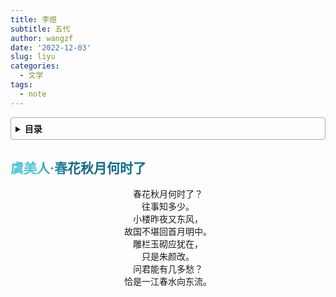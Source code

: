 ```yaml
---
title: 李煜
subtitle: 五代
author: wangzf
date: '2022-12-03'
slug: liyu
categories:
  - 文学
tags:
  - note
---
```


<style>
h1 {
    background-color: #2B90B6;
    background-image: linear-gradient(45deg, #4EC5D4 10%, #146b8c 20%);
    background-size: 100%;
    -webkit-background-clip: text;
    -moz-background-clip: text;
    -webkit-text-fill-color: transparent;
    -moz-text-fill-color: transparent;
}
h2 {
    background-color: #2B90B6;
    background-image: linear-gradient(45deg, #4EC5D4 10%, #146b8c 20%);
    background-size: 100%;
    -webkit-background-clip: text;
    -moz-background-clip: text;
    -webkit-text-fill-color: transparent;
    -moz-text-fill-color: transparent;
}
h3 {
    background-color: #2B90B6;
    background-image: linear-gradient(45deg, #4EC5D4 10%, #146b8c 20%);
    background-size: 100%;
    -webkit-background-clip: text;
    -moz-background-clip: text;
    -webkit-text-fill-color: transparent;
    -moz-text-fill-color: transparent;
}
details {
    border: 1px solid #aaa;
    border-radius: 4px;
    padding: .5em .5em 0;
}
summary {
    font-weight: bold;
    margin: -.5em -.5em 0;
    padding: .5em;
}
details[open] {
    padding: .5em;
}
details[open] summary {
    border-bottom: 1px solid #aaa;
    margin-bottom: .5em;
}
img {
    pointer-events: none;
}
</style>

<details><summary>目录</summary><p>

- [虞美人·春花秋月何时了](#虞美人春花秋月何时了)
</p></details><p></p>

## 虞美人·春花秋月何时了

<center>春花秋月何时了？</center>
<center>往事知多少。</center>
<center>小楼昨夜又东风，</center>
<center>故国不堪回首月明中。</center>
<center>雕栏玉砌应犹在，</center>
<center>只是朱颜改。</center>
<center>问君能有几多愁？</center>
<center>恰是一江春水向东流。</center>